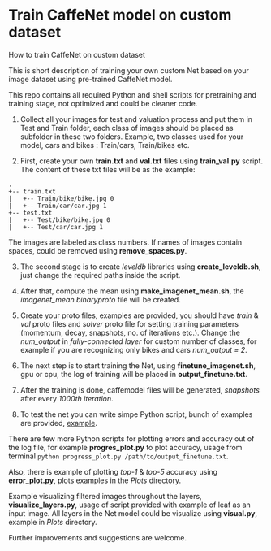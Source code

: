 # Train CaffeNet model on custom dataset

How to train CaffeNet on custom dataset

This is short description of training your own custom Net based on your image dataset using pre-trained CaffeNet model.

This repo contains all required Python and shell scripts  for pretraining and training stage, not optimized and could be cleaner code.

1. Collect all your images for test and valuation process and put them in Test and Train folder, each class of images should  be placed as subfolder in these two folders. Example, two classes used for your model, cars and bikes : Train/cars, Train/bikes etc.

2. First, create your own **train.txt** and **val.txt** files using **train_val.py** script. The content of these txt files will be as the example:
```
.
+-- train.txt
|   +-- Train/bike/bike.jpg 0
|   +-- Train/car/car.jpg 1
+-- test.txt
|   +-- Test/bike/bike.jpg 0
|   +-- Test/car/car.jpg 1
```	
The images are labeled as class numbers. If names of images contain spaces, could be removed using **remove_spaces.py**.

3. The second stage is to create *leveldb* libraries using **create_leveldb.sh**, just change the required paths inside the script.

4. After that, compute the mean using **make_imagenet_mean.sh**, the *imagenet_mean.binaryproto* file will be created.

5. Create your proto files, examples are provided, you should have *train* & *val* proto files and *solver* proto file for setting training parameters (momentum, decay, snapshots, no. of iterations etc.). Change the *num_output* in *fully-connected layer* for custom number of classes, for example if you are recognizing only bikes and cars *num_output = 2*.

6. The next step is to start training the Net, using **finetune_imagenet.sh**, gpu or cpu, the log of training will be placed in **output_finetune.txt**.

7. After the training is done, caffemodel files will be generated, *snapshots* after every *1000th iteration*.

8. To test the net you can write simpe Python script, bunch of examples are provided, [example](http://christopher5106.github.io/deep/learning/2015/09/04/Deep-learning-tutorial-on-Caffe-Technology.html).


There are few more Python scripts for plotting errors and accuracy out of the log file, for example **progres_plot.py** to plot accuracy, usage from terminal `python progress_plot.py /path/to/output_finetune.txt`.

Also, there is example of plotting *top-1* & *top-5* accuracy using **error_plot.py**, plots examples in the *Plots* directory.

Example visualizing filtered images throughout the layers, **visualize_layers.py**, usage of script provided with example of leaf as an input image. All layers in the Net model could be visualize using **visual.py**, example in *Plots* directory.


Further improvements and suggestions are welcome.






